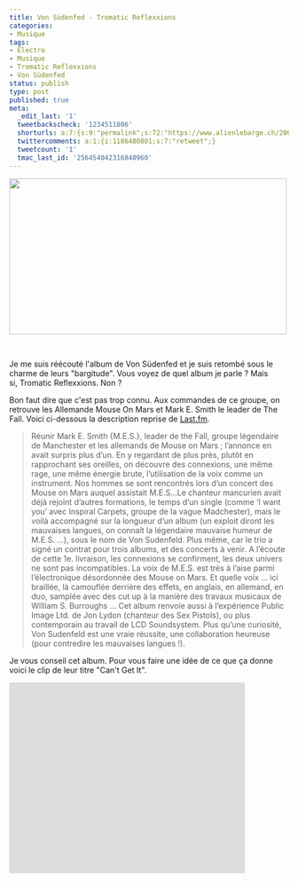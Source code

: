 ```yaml
---
title: Von Südenfed - Tromatic Reflexxions
categories:
- Musique
tags:
- Electro
- Musique
- Tromatic Reflexxions
- Von Südenfed
status: publish
type: post
published: true
meta:
  _edit_last: '1'
  tweetbackscheck: '1234511806'
  shorturls: a:7:{s:9:"permalink";s:72:"https://www.alienlebarge.ch/2008/11/24/von-sudenfed-tromatic-reflexxions/";s:7:"tinyurl";s:25:"https://tinyurl.com/abj5nw";s:4:"isgd";s:17:"https://is.gd/ik3N";s:5:"bitly";s:20:"https://bit.ly/3z5VOK";s:5:"snipr";s:22:"https://snipr.com/b9v72";s:5:"snurl";s:22:"https://snurl.com/b9v72";s:7:"snipurl";s:24:"https://snipurl.com/b9v72";}
  twittercomments: a:1:{i:1186480801;s:7:"retweet";}
  tweetcount: '1'
  tmac_last_id: '256454042316840960'
---
```

<img class="alignnone size-medium wp-image-791" title="Von Südenfed" src="https://dlgjp9x71cipk.cloudfront.net/2008/11/vonsudenfed.png" alt="" width="500" height="281" />

 

Je me suis réécouté l'album de Von Südenfed et je suis retombé sous le charme de leurs "bargitude". Vous voyez de quel album je parle ? Mais si, Tromatic Reflexxions. Non ?

Bon faut dire que c'est pas trop connu. Aux commandes de ce groupe, on retrouve les Allemande Mouse On Mars et Mark E. Smith le leader de The Fall. Voici ci-dessous la description reprise de <a href="https://www.lastfm.fr/music/Von+S%C3%BCdenfed"><span>Last.fm</span></a>.
<blockquote>Réunir Mark E. Smith {M.E.S.}, leader de the Fall, groupe légendaire de Manchester et les allemands de Mouse on Mars ; l’annonce en avait surpris plus d’un. En y regardant de plus près, plutôt en rapprochant ses oreilles, on découvre des connexions, une même rage, une même énergie brute, l’utilisation de la voix comme un instrument. Nos hommes se sont rencontrés lors d’un concert des Mouse on Mars auquel assistait M.E.S…<span id="wikiSecondPart">Le chanteur mancurien avait déjà rejoint d’autres formations, le temps d’un single (comme ‘I want you’ avec Inspiral Carpets, groupe de la vague Madchester), mais le voilà accompagné sur la longueur d’un album (un exploit diront les mauvaises langues, on connaît la légendaire mauvaise humeur de M.E.S. …), sous le nom de Von Sudenfeld. Plus même, car le trio a signé un contrat pour trois albums, et des concerts à venir.
A l’écoute de cette 1e. livraison, les connexions se confirment, les deux univers ne sont pas incompatibles. La voix de M.E.S. est très à l’aise parmi l’électronique désordonnée des Mouse on Mars. Et quelle voix … ici braillée, là camouflée derrière des effets, en anglais, en allemand, en duo, samplée avec des cut up à la manière des travaux musicaux de William S. Burroughs … Cet album renvoie aussi à l’expérience Public Image Ltd. de Jon Lydon (chanteur des Sex Pistols), ou plus contemporain au travail de LCD Soundsystem. Plus qu’une curiosité, Von Sudenfeld est une vraie réussite, une collaboration heureuse (pour contredire les mauvaises langues !).</span></blockquote>
Je vous conseil cet album. Pour vous faire une idée de ce que ça donne voici le clip de leur titre "Can't Get It".

<!--more-->

<object classid="clsid:d27cdb6e-ae6d-11cf-96b8-444553540000" width="425" height="344" codebase="https://download.macromedia.com/pub/shockwave/cabs/flash/swflash.cab#version=6,0,40,0"><param name="allowFullScreen" value="true" /><param name="allowscriptaccess" value="always" /><param name="src" value="https://www.youtube.com/v/iG-CLFPU6RY&amp;hl=fr&amp;fs=1" /><embed type="application/x-shockwave-flash" width="425" height="344" src="https://www.youtube.com/v/iG-CLFPU6RY&amp;hl=fr&amp;fs=1" allowscriptaccess="always" allowfullscreen="true"></embed></object>
